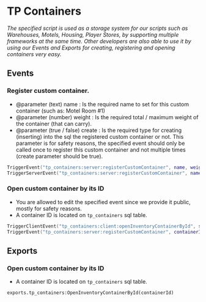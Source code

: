 # TP Containers

*The specified script is used as a storage system for our scripts such as Warehouses, Motels, Housing, Player Stores, by supporting multiple frameworks at the same time.  Other developers are also able to use it by using our Events and Exports for creating, registering and opening containers very easy.*

## Events

### Register custom container.

- @parameter (text) name : Is the required name to set for this custom container (such as: Motel Room #1)
- @parameter (number) weight : Is the required total / maximum weight of the container (that can carry).
- @parameter (true / false) create : Is the required type for creating (inserting) into the sql the registered custom container or not. This parameter is for safety reasons, the specified event should only be called once to register this custom container and not multiple times (create parameter should be true).

```lua
TriggerEvent("tp_containers:server:registerCustomContainer", name, weight, create) -- Server side to server side.
TriggerServerEvent("tp_containers:server:registerCustomContainer", name, weight, create) -- Client side to server side.
```

### Open custom container by its ID

- You are allowed to edit the specified event since we provide it public, mostly for safety reasons.
- A container ID is located on `tp_containers` sql table.

```lua
TriggerClientEvent("tp_containers:client:openInventoryContainerById", source, containerId) -- Server side to client side.
TriggerEvent("tp_containers:server:registerCustomContainer", containerId) -- Client side to client side.
```

## Exports

### Open custom container by its ID

- A container ID is located on `tp_containers` sql table.

```exports.tp_containers:OpenInventoryContainerById(containerId)```
